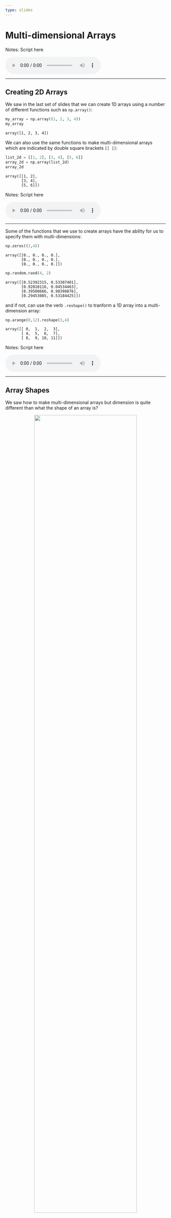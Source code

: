```yaml
---
type: slides
---
```


# Multi-dimensional Arrays

Notes: Script here

<html>

<audio controls >

<source src="/placeholder_audio.mp3" />

</audio>

</html>

---

## Creating 2D Arrays

We saw in the last set of slides that we can create 1D arrays using a
number of different functions such as `np.array()`:

``` python
my_array = np.array((1, 2, 3, 4))
my_array
```

```out
array([1, 2, 3, 4])
```

We can also use the same functions to make multi-dimensional arrays
which are indicated by double square brackets `[[ ]]`:

``` python
list_2d = [[1, 2], [3, 4], [5, 6]]
array_2d = np.array(list_2d)
array_2d
```

```out
array([[1, 2],
       [3, 4],
       [5, 6]])
```

Notes: Script here

<html>

<audio controls >

<source src="/placeholder_audio.mp3" />

</audio>

</html>

---

Some of the functions that we use to create arrays have the ability for
us to specify them with multi-dimensions:

``` python
np.zeros((3,4))
```

```out
array([[0., 0., 0., 0.],
       [0., 0., 0., 0.],
       [0., 0., 0., 0.]])
```

``` python
np.random.rand(4, 2) 
```

```out
array([[0.52392315, 0.53307401],
       [0.92010116, 0.04534463],
       [0.39500666, 0.98398876],
       [0.29453085, 0.53184425]])
```

and if not, can use the verb `.reshape()` to tranform a 1D array into a
multi-dimension array:

``` python
np.arange(0,12).reshape(3,4)
```

```out
array([[ 0,  1,  2,  3],
       [ 4,  5,  6,  7],
       [ 8,  9, 10, 11]])
```

Notes: Script here

<html>

<audio controls >

<source src="/placeholder_audio.mp3" />

</audio>

</html>

---

## Array Shapes

We saw how to make multi-dimensional arrays but dimension is quite
different than what the shape of an array is?

<center>

<img src='/module8/arrays2.png' width="80%">

</center>

Here are three main array nouns we need to know to understand the
characteristics of an array:

  - `.ndim`: the number of dimensions of an array

  - `.shape`: the number of elements in each dimension (like calling
    `len()` on each dimension)

  - `.size`: the total number of elements in an array (i.e., the product
    of `.shape`)

Notes: Script here

<html>

<audio controls >

<source src="/placeholder_audio.mp3" />

</audio>

</html>

---

`array1` is an example of a 1d array:

``` python
array1 = np.ones(4)
array1
```

```out
array([1., 1., 1., 1.])
```

We can use `.ndim` to check the number of dimensions and just as we
suspected it is 1:

``` python
array1.ndim
```

```out
1
```

We use `.shape` to find the number of elements in each dimension:

``` python
array1.shape
```

```out
(4,)
```

This returns a tuple with only 1 value which represents the 1 dimension.

Notes: Script here

<html>

<audio controls >

<source src="/placeholder_audio.mp3" />

</audio>

</html>

---

``` python
array1
```

```out
array([1., 1., 1., 1.])
```

Finally, `.size` will return the ***total*** number of values in the
array.

``` python
array1.size
```

```out
4
```

Notes: Script here

<html>

<audio controls >

<source src="/placeholder_audio.mp3" />

</audio>

</html>

---

Let’s try this again with a 2d array.

``` python
array_2d = np.ones((3, 2))
array_2d
```

```out
array([[1., 1.],
       [1., 1.],
       [1., 1.]])
```

The number of square brackets in an array depicts how many dimensions an
array consists of.

We can confirm the number of dimensions with `ndim`:

``` python
array_2d.ndim
```

```out
2
```

The shape of the array now consists of two elements, one for each
dimension:

``` python
array_2d.shape
```

```out
(3, 2)
```

Notes: Script here

<html>

<audio controls >

<source src="/placeholder_audio.mp3" />

</audio>

</html>

---

``` python
array_2d.shape
```

```out
(3, 2)
```

And the size is the product of the values in `.shape`:

``` python
array_2d.size
```

```out
6
```

If we have the `.shape()` of the array, we can get both the `.ndim` of
the array:

``` python
len(array_2d.shape)
```

```out
2
```

as well as the size:

``` python
np.prod(array_2d.shape)
```

```out
6
```

Notes: Script here

<html>

<audio controls >

<source src="/placeholder_audio.mp3" />

</audio>

</html>

---

## Indexing and Slicing 2D arrays

Slicing 2D arrays can be compared to slicing pandas dataframes (without
the `.iloc[]`).

``` python
arr2 = np.arange(0,12).reshape(3,4)
arr2
```

```out
array([[ 0,  1,  2,  3],
       [ 4,  5,  6,  7],
       [ 8,  9, 10, 11]])
```

Let’s say we want to select `6`. It’s located in row 1 and column 2
(remember that the index includes 0).

``` python
arr2[1, 2]
```

```out
6
```

We could also do the same thing using this notation, but it’s not
recommended.

``` python
arr2[1][2]
```

```out
6
```

Notes: Script here

<html>

<audio controls >

<source src="/placeholder_audio.mp3" />

</audio>

</html>

---

```out
array([[ 0,  1,  2,  3],
       [ 4,  5,  6,  7],
       [ 8,  9, 10, 11]])
```

If we want a complete row of the array, we can specify with a single
number:

``` python
arr2[2]
```

```out
array([ 8,  9, 10, 11])
```

And if we only want a single column we can use the same syntax we used
with `.iloc[]`:

``` python
arr2[:,2]
```

```out
array([ 2,  6, 10])
```

We can obtain specific slices by using a colon as well. If we only
wanted the first 2 rows and the last 3 columns, we could do the
following:

``` python
arr2[:2,1:]
```

```out
array([[1, 2, 3],
       [5, 6, 7]])
```

Notes: Script here

<html>

<audio controls >

<source src="/placeholder_audio.mp3" />

</audio>

</html>

---

We can take the
<a href=" https://en.wikipedia.org/wiki/Transpose" target="_blank">***transpose***</a>
of the array by using `.T`:

``` python
arr2.T
```

```out
array([[ 0,  4,  8],
       [ 1,  5,  9],
       [ 2,  6, 10],
       [ 3,  7, 11]])
```

This converts the columns to rows and the columns to rows.

We can replace values in an array with the assignment operator:

``` python

arr2[1,1] = 77777
arr2
```

```out
array([[    0,     1,     2,     3],
       [    4, 77777,     6,     7],
       [    8,     9,    10,    11]])
```

Notes: Script here

<html>

<audio controls >

<source src="/placeholder_audio.mp3" />

</audio>

</html>

---

# Let’s practice what we learned\!

Notes: Script here

<html>

<audio controls >

<source src="/placeholder_audio.mp3" />
